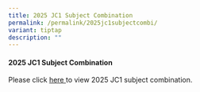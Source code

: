 ```yaml
---
title: 2025 JC1 Subject Combination
permalink: /permalink/2025jc1subjectcombi/
variant: tiptap
description: ""
---
```

<h4>2025 JC1 Subject Combination</h4>
<p>Please click <a href="/files/2025_JC1_Subject_Combinations__For_School_Website_.pdf" rel="noopener noreferrer nofollow" target="_blank">here </a>to
view 2025 JC1 subject combination.</p>